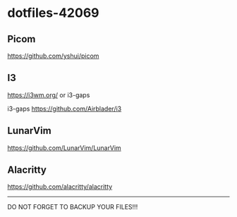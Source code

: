 # dotfiles-42069

## Picom
https://github.com/yshui/picom

## I3
https://i3wm.org/
or i3-gaps


i3-gaps https://github.com/Airblader/i3

## LunarVim
https://github.com/LunarVim/LunarVim

## Alacritty
https://github.com/alacritty/alacritty

---
DO NOT FORGET TO BACKUP YOUR FILES!!!

